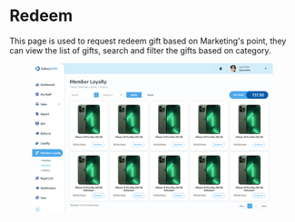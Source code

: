 # Redeem

This page is used to request redeem gift based on Marketing's point, they can view the list of gifts, search and filter the gifts based on category.

<figure><img src="../../.gitbook/assets/CRM (Member Loyalty) Redeem.png" alt=""><figcaption></figcaption></figure>
